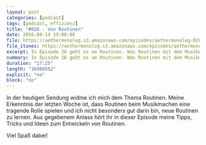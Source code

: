 ```yaml
---
layout: post
categories: [podcast]
tags: [podcast, effizienz]
title: "#026 - Von Routinen"
date: 2016-08-14 19:00:00
file: https://aethermonolog.s3.amazonaws.com/episodes/aethermonolog-026.mp3
file_itunes: https://aethermonolog.s3.amazonaws.com/episodes/aethermonolog-026.m4a
excerpt: In Episode 26 geht es um Routinen. Was Routinen mit dem Musikmachen zu tun haben und warum es uns so schwer fällt neue Routinen zu entwicklen. Das und mehr gibt es in dieser Episode.
summary: In Episode 26 geht es um Routinen. Was Routinen mit dem Musikmachen zu tun haben und warum es uns so schwer fällt neue Routinen zu entwicklen. Das und mehr gibt es in dieser Episode. Mehr Details zur Sendung findest du auf <a href="http://aethermonolog.de">aethermonolog.de</a>.
duration: "17:25"
length: "16960552"
explicit: "no"
block: "no"
---
```


In der heutigen Sendung widme ich mich dem Thema Routinen. Meine Erkenntnis der letzten Woche ist, dass Routinen beim Musikmachen eine tragende Rolle spielen und ich nicht besonders gut darin bin, neue Routinen zu lernen.
Aus gegebenem Anlass hört ihr in dieser Episode meine Tipps, Tricks und Ideen zum Entwickeln von Routinen.

Viel Spaß dabei!
